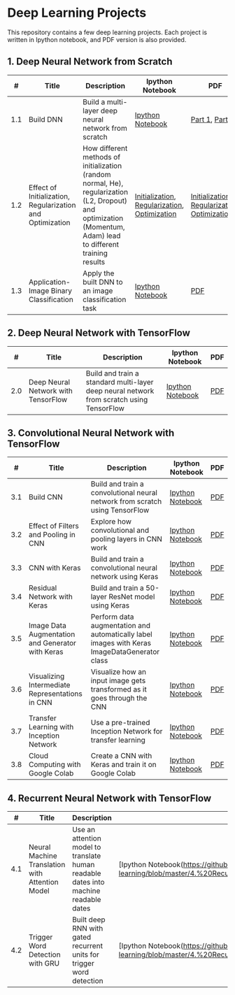 # Deep Learning Projects

This repository contains a few deep learning projects. Each project is written in Ipython notebook, and PDF version is also provided.

## 1. Deep Neural Network from Scratch
|#|Title|Description|Ipython Notebook|PDF|
|-|-----|----------|--------|---------|
|1.1|Build DNN|Build a multi-layer deep neural network from scratch|[Ipython Notebook](https://github.com/boyhhy88/deep-learning/blob/master/1.%20Deep%20Neural%20Network%20from%20Scratch/1.%20Build%20DNN/Ipython%20Notebook/Deep%20Neural%20Network%20from%20Scratch.ipynb)|[Part 1](https://github.com/boyhhy88/deep-learning/blob/master/1.%20Deep%20Neural%20Network%20from%20Scratch/1.%20Build%20DNN/Ipython%20Notebook%20in%20PDF/Deep%20Neural%20Network%20from%20Scratch%20-%20Part%20I.pdf), [Part 2](https://github.com/boyhhy88/deep-learning/blob/master/1.%20Deep%20Neural%20Network%20from%20Scratch/1.%20Build%20DNN/Ipython%20Notebook%20in%20PDF/Deep%20Neural%20Network%20from%20Scratch%20-%20Part%20II.pdf)|
|1.2|Effect of Initialization, Regularization and Optimization|How different methods of initialization (random normal, He), regularization (L2, Dropout) and optimization (Momentum, Adam) lead to different training results|[Initialization](https://github.com/boyhhy88/deep-learning/blob/master/1.%20Deep%20Neural%20Network%20from%20Scratch/2.%20Effect%20of%20Initialization%2C%20Regularization%20and%20Optimization/Ipython%20Notebook/Effect%20of%20Different%20Initialization%20Methods.ipynb), [Regularization](https://github.com/boyhhy88/deep-learning/blob/master/1.%20Deep%20Neural%20Network%20from%20Scratch/2.%20Effect%20of%20Initialization%2C%20Regularization%20and%20Optimization/Ipython%20Notebook/Effect%20of%20Different%20Regularization%20Methods.ipynb), [Optimization](https://github.com/boyhhy88/deep-learning/blob/master/1.%20Deep%20Neural%20Network%20from%20Scratch/2.%20Effect%20of%20Initialization%2C%20Regularization%20and%20Optimization/Ipython%20Notebook/Effect%20of%20Different%20Optimization%20Methods.ipynb)|[Initialization](https://github.com/boyhhy88/deep-learning/blob/master/1.%20Deep%20Neural%20Network%20from%20Scratch/2.%20Effect%20of%20Initialization%2C%20Regularization%20and%20Optimization/Ipython%20Notebook%20in%20PDF/Effect%20of%20Different%20Initialization%20Methods.pdf), [Regularization](https://github.com/boyhhy88/deep-learning/blob/master/1.%20Deep%20Neural%20Network%20from%20Scratch/2.%20Effect%20of%20Initialization%2C%20Regularization%20and%20Optimization/Ipython%20Notebook%20in%20PDF/Effect%20of%20Different%20Regularization%20Methods.pdf), [Optimization](https://github.com/boyhhy88/deep-learning/blob/master/1.%20Deep%20Neural%20Network%20from%20Scratch/2.%20Effect%20of%20Initialization%2C%20Regularization%20and%20Optimization/Ipython%20Notebook%20in%20PDF/Effect%20of%20Different%20Optimization%20Methods.pdf)|
|1.3|Application-Image Binary Classification|Apply the built DNN to an image classification task|[Ipython Notebook](https://github.com/boyhhy88/deep-learning/blob/master/1.%20Deep%20Neural%20Network%20from%20Scratch/3.%20Application%20-%20Image%20Binary%20Classification/Ipython%20Notebook/Image%20Binary%20Classification.ipynb)|[PDF](https://github.com/boyhhy88/deep-learning/blob/master/1.%20Deep%20Neural%20Network%20from%20Scratch/3.%20Application%20-%20Image%20Binary%20Classification/Ipython%20Notebook%20in%20PDF/Image%20Binary%20Classification.pdf)|

## 2. Deep Neural Network with TensorFlow
|#|Title|Description|Ipython Notebook|PDF|
|-|-----|----------|--------|---------|
|2.0|Deep Neural Network with TensorFlow|Build and train a standard multi-layer deep neural network from scratch using TensorFlow|[Ipython Notebook](https://github.com/boyhhy88/deep-learning/blob/master/2.%20Deep%20Neural%20Network%20with%20TensorFlow/Ipython%20Notebook/Deep%20Neural%20Network%20with%20TensorFlow.ipynb)|[PDF](https://github.com/boyhhy88/deep-learning/blob/master/2.%20Deep%20Neural%20Network%20with%20TensorFlow/Ipython%20Notebook%20in%20PDF/Deep%20Neural%20Network%20with%20TensorFlow.pdf)|

## 3. Convolutional Neural Network with TensorFlow
|#|Title|Description|Ipython Notebook|PDF|
|-|-----|----------|--------|---------|
|3.1|Build CNN|Build and train a convolutional neural network from scratch using TensorFlow|[Ipython Notebook](https://github.com/boyhhy88/deep-learning/blob/master/3.%20Convolutional%20Neural%20Network%20with%20TensorFlow/1.%20Build%20CNN/Ipython%20Notebook/Convolutional%20Neural%20Network%20with%20Tensorflow.ipynb)|[PDF](https://github.com/boyhhy88/deep-learning/blob/master/3.%20Convolutional%20Neural%20Network%20with%20TensorFlow/1.%20Build%20CNN/Ipython%20Notebook%20in%20PDF/Convolutional%20Neural%20Network%20with%20TensorFlow.pdf)|
|3.2|Effect of Filters and Pooling in CNN|Explore how convolutional and pooling layers in CNN work|[Ipython Notebook](https://github.com/boyhhy88/deep-learning/blob/master/3.%20Convolutional%20Neural%20Network%20with%20TensorFlow/2.%20Effect%20of%20Filters%20and%20Pooling%20in%20CNN/Ipython%20Notebook/Effect%20of%20Filters%20and%20Pooling%20in%20CNN.ipynb)|[PDF](https://github.com/boyhhy88/deep-learning/blob/master/3.%20Convolutional%20Neural%20Network%20with%20TensorFlow/2.%20Effect%20of%20Filters%20and%20Pooling%20in%20CNN/Ipython%20Notebook%20in%20PDF/Effect%20of%20Filters%20and%20Pooling%20in%20CNN.pdf)|
|3.3|CNN with Keras|Build and train a convolutional neural network using Keras|[Ipython Notebook](https://github.com/boyhhy88/deep-learning/blob/master/3.%20Convolutional%20Neural%20Network%20with%20TensorFlow/3.%20CNN%20with%20Keras/Ipython%20Notebook/CNN%20with%20Keras.ipynb)|[PDF](https://github.com/boyhhy88/deep-learning/blob/master/3.%20Convolutional%20Neural%20Network%20with%20TensorFlow/3.%20CNN%20with%20Keras/Ipython%20Notebook%20in%20PDF/CNN%20with%20Keras.pdf)|
|3.4|Residual Network with Keras|Build and train a 50-layer ResNet model using Keras|[Ipython Notebook](https://github.com/boyhhy88/deep-learning/blob/master/3.%20Convolutional%20Neural%20Network%20with%20TensorFlow/4.%20Residual%20Network%20with%20Keras/Ipython%20Notebook/Residual%20Network%20with%20Keras.ipynb)|[PDF](https://github.com/boyhhy88/deep-learning/blob/master/3.%20Convolutional%20Neural%20Network%20with%20TensorFlow/4.%20Residual%20Network%20with%20Keras/Ipython%20Notebook%20in%20PDF/Residual%20Network%20with%20Keras.pdf)|
|3.5|Image Data Augmentation and Generator with Keras|Perform data augmentation and automatically label images with Keras ImageDataGenerator class|[Ipython Notebook](https://github.com/boyhhy88/deep-learning/blob/master/3.%20Convolutional%20Neural%20Network%20with%20TensorFlow/5.%20Image%20Data%20Augmentation%20and%20Generator%20with%20Keras/Ipython%20Notebook/Image%20Data%20Augmentation%20and%20Generator%20with%20Keras.ipynb)|[PDF](https://github.com/boyhhy88/deep-learning/blob/master/3.%20Convolutional%20Neural%20Network%20with%20TensorFlow/5.%20Image%20Data%20Augmentation%20and%20Generator%20with%20Keras/Ipython%20Notebook%20in%20PDF/Image%20Data%20Augmentation%20and%20Generator%20with%20Keras.pdf)|
|3.6|Visualizing Intermediate Representations in CNN|Visualize how an input image gets transformed as it goes through the CNN|[Ipython Notebook](https://github.com/boyhhy88/deep-learning/blob/master/3.%20Convolutional%20Neural%20Network%20with%20TensorFlow/6.%20Visualizing%20Intermediate%20Representations%20in%20CNN/Ipython%20Notebook/Visualizing%20Intermediate%20Representations%20in%20CNN.ipynb)|[PDF](https://github.com/boyhhy88/deep-learning/blob/master/3.%20Convolutional%20Neural%20Network%20with%20TensorFlow/6.%20Visualizing%20Intermediate%20Representations%20in%20CNN/Ipython%20Notebook%20in%20PDF/Visualizing%20Intermediate%20Representations%20in%20CNN.pdf)|
|3.7|Transfer Learning with Inception Network|Use a pre-trained Inception Network for transfer learning|[Ipython Notebook](https://github.com/boyhhy88/deep-learning/blob/master/3.%20Convolutional%20Neural%20Network%20with%20TensorFlow/7.%20Transfer%20Learning%20with%20Inception%20Network/Ipython%20Notebook/Transfer%20Learning%20with%20Inception%20Network.ipynb)|[PDF](https://github.com/boyhhy88/deep-learning/blob/master/3.%20Convolutional%20Neural%20Network%20with%20TensorFlow/7.%20Transfer%20Learning%20with%20Inception%20Network/Ipython%20Notebook%20in%20PDF/Transfer%20Learning%20with%20Inception%20Network.pdf)|
|3.8|Cloud Computing with Google Colab|Create a CNN with Keras and train it on Google Colab|[Ipython Notebook](https://github.com/boyhhy88/deep-learning/blob/master/3.%20Convolutional%20Neural%20Network%20with%20TensorFlow/8.%20Cloud%20Computing%20with%20Google%20Colab/Ipython%20Notebook/Cloud%20Computing%20with%20Google%20Colab.ipynb)|[PDF](https://github.com/boyhhy88/deep-learning/blob/master/3.%20Convolutional%20Neural%20Network%20with%20TensorFlow/8.%20Cloud%20Computing%20with%20Google%20Colab/Ipython%20Notebook%20in%20PDF/Cloud%20Computing%20with%20Google%20Colab.pdf)|

## 4. Recurrent Neural Network with TensorFlow
|#|Title|Description|Ipython Notebook|PDF|
|-|-----|----------|--------|---------|
|4.1|Neural Machine Translation with Attention Model|Use an attention model to translate human readable dates into machine readable dates|[Ipython Notebook(https://github.com/boyhhy88/deep-learning/blob/master/4.%20Recurrent%20Neural%20Network%20with%20TensorFlow/1.%20Neural%20Machine%20Translation%20with%20Attention%20Model/Ipython%20Notebook/Neural%20Machine%20Translation%20with%20Attention%20Model.ipynb)]|[PDF](https://github.com/boyhhy88/deep-learning/tree/master/4.%20Recurrent%20Neural%20Network%20with%20TensorFlow/1.%20Neural%20Machine%20Translation%20with%20Attention%20Model/Ipython%20Notebook%20in%20PDF)|
|4.2|Trigger Word Detection with GRU|Built deep RNN with gated recurrent units for trigger word detection|[Ipython Notebook(https://github.com/boyhhy88/deep-learning/blob/master/4.%20Recurrent%20Neural%20Network%20with%20TensorFlow/2.%20Trigger%20Word%20Detection%20with%20GRU/Ipython%20Notebook/Trigger%20Word%20Detection%20with%20GRU.ipynb)]|[PDF](https://github.com/boyhhy88/deep-learning/blob/master/4.%20Recurrent%20Neural%20Network%20with%20TensorFlow/2.%20Trigger%20Word%20Detection%20with%20GRU/Ipython%20Notebook%20in%20PDF/Trigger%20Word%20Detection%20with%20GRU.pdf)|
